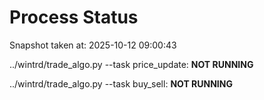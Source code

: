 # Process Status

Snapshot taken at: 2025-10-12 09:00:43

../wintrd/trade_algo.py --task price_update: **NOT RUNNING**

../wintrd/trade_algo.py --task buy_sell: **NOT RUNNING**

